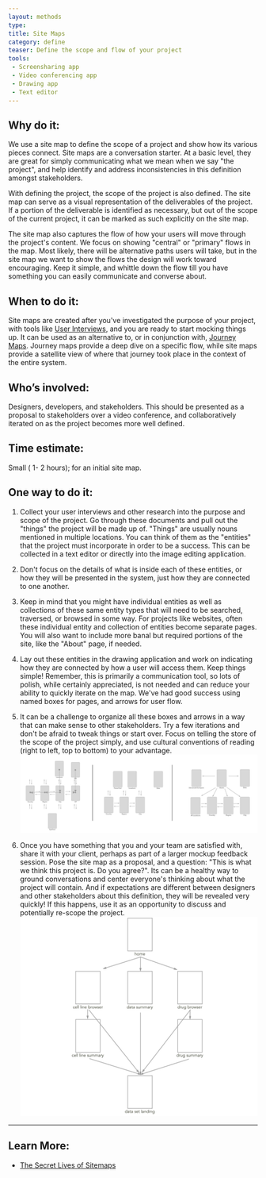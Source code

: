 ```yaml
---
layout: methods
type:
title: Site Maps
category: define
teaser: Define the scope and flow of your project
tools:
 - Screensharing app
 - Video conferencing app
 - Drawing app
 - Text editor
---
```


## Why do it:


We use a site map to define the scope of a project and show how its various pieces connect. Site maps are a conversation starter. At a basic level, they are great for simply communicating what we mean when we say "the project", and help identify and address inconsistencies in this definition amongst stakeholders.

With defining the project, the scope of the project is also defined. The site map can serve as a visual representation of the deliverables of the project. If a portion of the deliverable is identified as necessary, but out of the scope of the current project, it can be marked as such explicitly on the site map.

The site map also captures the flow of how your users will move through the project's content. We focus on showing "central" or "primary" flows in the map. Most likely, there will be alternative paths users will take, but in the site map we want to show the flows the design will work toward encouraging. Keep it simple, and whittle down the flow till you have something you can easily communicate and converse about.

## When to do it:

Site maps are created after you've investigated the purpose of your project, with tools like [User Interviews](/methods/interviews/), and you are ready to start mocking things up. It can be used as an alternative to, or in conjunction with, [Journey Maps](/methods/journey-maps/). Journey maps provide a deep dive on a specific flow, while site maps provide a satellite view of where that journey took place in the context of the entire system.


## Who’s involved:

Designers, developers, and stakeholders. This should be presented as a proposal to stakeholders over a video conference, and collaboratively iterated on as the project becomes more well defined.


## Time estimate:

Small ( 1- 2 hours); for an initial site map.

## One way to do it:

1. Collect your user interviews and other research into the purpose and scope of the project. Go through these documents and pull out the "things" the project will be made up of. "Things" are usually nouns mentioned in multiple locations. You can think of them as the "entities" that the project must incorporate in order to be a success. This can be collected in a text editor or directly into the image editing application.

2. Don't focus on the details of what is inside each of these entities, or how they will be presented in the system, just how they are connected to one another.

3. Keep in mind that you might have individual entities as well as collections of these same entity types that will need to be searched, traversed, or browsed in some way. For projects like websites, often these individual entity and collection of entities become separate pages. You will also want to include more banal but required portions of the site, like the "About" page, if needed.

4. Lay out these entities in the drawing application and work on indicating how they are connected by how a user will access them. Keep things simple! Remember, this is primarily a communication tool, so lots of polish, while certainly appreciated, is not needed and can reduce your ability to quickly iterate on the map. We've had good success using named boxes for pages, and arrows for user flow.


5. It can be a challenge to organize all these boxes and arrows in a way that can make sense to other stakeholders. Try a few iterations and don't be afraid to tweak things or start over. Focus on telling the store of the scope of the project simply, and use cultural conventions of reading (right to left, top to bottom) to your advantage.
![Sitemap Evolution](/img/methods/site-maps/site_map_evolution.jpg)

6. Once you have something that you and your team are satisfied with, share it with your client, perhaps as part of a larger mockup feedback session. Pose the site map as a proposal, and a question: "This is what we think this project is. Do you agree?". Its can be a healthy way to ground conversations and center everyone's thinking about what the project will contain. And if expectations are different between designers and other stakeholders about this definition, they will be revealed very quickly! If this happens, use it as an opportunity to discuss and potentially re-scope the project.
![Example Sitemap](/img/methods/site-maps/site_map_example.jpg)

---

## Learn More:
 * [The Secret Lives of Sitemaps](https://medium.com/why-what-what-s-meta-matters/the-secret-lives-of-sitemaps-be47bbecd886#.1si0se4uk)
